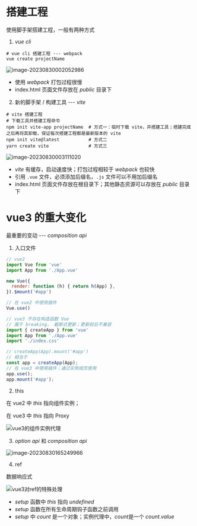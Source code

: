 # 搭建工程

使用脚手架搭建工程，一般有两种方式

1. *vue cli*

```shell
# vue cli 搭建工程 --- webpack
vue create projectName
```

![image-20230830002052986](https://gitee.com/luying61/note-pic/raw/master/picture/image-20230830002052986.png)

- 使用 *webpack* 打包过程很慢
- index.html 页面文件存放在 *public* 目录下



2. 新的脚手架 / 构建工具 --- *vite*

```shell
# vite 搭建工程
# 下载工具并搭建工程命令
npm init vite-app projectName  # 方式一：临时下载 vite，并搭建工具；搭建完成之后再将其卸载，保证每次搭建工程都是最新版本的 vite
npm init vite@latest           # 方式二
yarn create vite               # 方式三
```

![image-20230830003111020](https://gitee.com/luying61/note-pic/raw/master/picture/image-20230830003111020.png)

- *vite* 有缓存，启动速度快；打包过程相较于 *webpack* 也较快
- 引用 `.vue` 文件，必须添加后缀名，`.js` 文件可以不用加后缀名
- index.html 页面文件存放在根目录下；其他静态资源可以存放在 *public* 目录下



# vue3 的重大变化

最重要的变动 --- *composition api*



1. 入口文件

```js
// vue2
import Vue from 'vue'
import App from './App.vue'

new Vue({
  render: function (h) { return h(App) },
}).$mount('#app')

// 在 vue2 中使用插件
Vue.use()
```



```js
// vue3 不存在构造函数 Vue
// 属于 breaking， 截断式更新；更新前后不兼容
import { createApp } from 'vue'  
import App from './App.vue'
import './index.css'

// createApp(App).mount('#app')
// 相当于
const app = createApp(App);
// 在 vue3 中使用插件；通过实例成员使用
app.use();
app.mount('#app');
```



2. this

在 vue2 中 *this* 指向组件实例；

在 vue3 中 *this* 指向 Proxy

![vue3的组件实例代理](https://gitee.com/luying61/note-pic/raw/master/picture/vue3%E7%9A%84%E7%BB%84%E4%BB%B6%E5%AE%9E%E4%BE%8B%E4%BB%A3%E7%90%86.jpg)

 

3. *option api* 和 *composition api*

  ![image-20230830165249966](https://gitee.com/luying61/note-pic/raw/master/picture/image-20230830165249966.png)



4. ref

数据响应式

![vue3对ref的特殊处理](https://gitee.com/luying61/note-pic/raw/master/picture/vue3%E5%AF%B9ref%E7%9A%84%E7%89%B9%E6%AE%8A%E5%A4%84%E7%90%86.jpg)

- *setup* 函数中 *this* 指向 *undefined*
- *setup* 函数在所有生命周期钩子函数之前调用
- *setup* 中 *count* 是一个对象；实例代理中，*count*是一个 *count.value*

